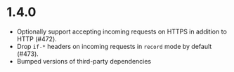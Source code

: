 # 1.4.0

* Optionally support accepting incoming requests on HTTPS in addition to HTTP (#472).
* Drop `if-*` headers on incoming requests in `record` mode by default (#473).
* Bumped versions of third-party dependencies
